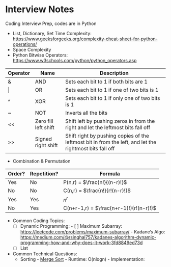 # Interview Notes
Coding Interview Prep, codes are in Python
- List, Dictionary, Set Time Complexity: https://www.geeksforgeeks.org/complexity-cheat-sheet-for-python-operations/
- Space Complexity
- Python Bitwise Operators: https://www.w3schools.com/python/python_operators.asp

| Operator | Name | Description |
| ----------- | ----------- | ----------- |
| & | AND | Sets each bit to 1 if both bits are 1 |
| \| | OR | Sets each bit to 1 if one of two bits is 1 |
| ^ | XOR | Sets each bit to 1 if only one of two bits is 1 |
| ~ | NOT | Inverts all the bits |
| << | Zero fill left shift | Shift left by pushing zeros in from the right and let the leftmost bits fall off |
| >> | Signed right shift | Shift right by pushing copies of the leftmost bit in from the left, and let the rightmost bits fall off |

- Combination & Permutation

| Order? | Repetition? | Formula |
| ----------- | ----------- | ----------- |
| Yes | No | P(n,r) = $\frac{n!}{(n-r)!}$ |
| No | No | C(n,r) = $\frac{n!}{r!(n-r)!}$ |
| Yes | Yes | $n^r$ |
| No | Yes | C(n+r-1,r) = $\frac{n+r-1)!}{r!(n-r)!}$ |


- Common Coding Topics:
  - [ ] Dynamic Programming:
        - [ ] Maximum Subarray: https://leetcode.com/problems/maximum-subarray/
        - Kadane’s Algo: https://medium.com/@rsinghal757/kadanes-algorithm-dynamic-programming-how-and-why-does-it-work-3fd8849ed73d
  - [ ] List

- Common Technical Questions:
  - Sorting
        - [Merge Sort](https://github.com/sydneyruan/interviews/blob/main/MergeSort.py)
          - Runtime: O(nlogn)
          - Implementation:
